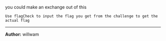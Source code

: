 you could make an exchange out of this

`Use flagCheck to input the flag you get from the challenge to get the actual flag`

---
**Author:** willwam